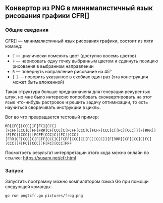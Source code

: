 ## Конвертор из PNG в минималистичный язык рисования графики CFR[]
### Общие сведения

CFR[] — минималистичный язык рисования графики, состоит из пяти команд:
- `C` — циклически поменять цвет (доступно восемь цветов)
- `F` — нарисовать одну точку выбранным цветом и сдвинуть позицию рисования в выбранном направлении
- `R` — повернуть направление рисование на 45°
- `[` `]` — поворить указанное в скобках один раз (эта конструкция может быть вложенной)

Такая структура больше предназначена для генерации рекурентых штук, но мне было интересно попробовать сконвертировать на
этот язык что-нибудь растровое и решить задачу оптимизации, то есть научиться сворачивать инструкции в циклы.

Вот во что превращается тестовый пример:

`RR[[FC][CCC]]F[FC][CCC][FCFF[CCC]C]FF[FRR]CF[CCC]C[FCFF[CCC]C]FCFF[CCC]C[[FC][CCC]][F[RRR]][F[FC][CCC]][FCFF[CCC]C][FC][CCC][FRR]CF[CCC]C[FCFF[CCC]C]FCFF[CCC]C[[FC][CCC]][F[RRR]]CF[CCC]C[FC][CCC][F[FC][CCC]]F[FC][CCC]FFF`

Посмотреть результат интерпретации этого кода можно онлайн по ссылке: https://susam.net/cfr.html

### Запуск

Запустить программу можно компилятором языка Go при помощи следующей команды:

`go run png2cfr.go pictures/frog.png`
